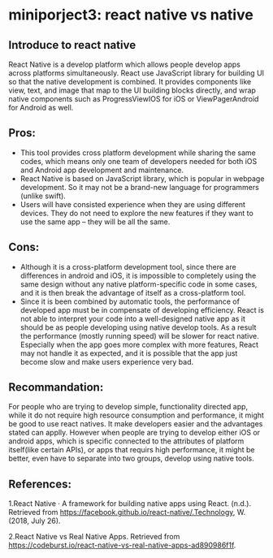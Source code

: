 # miniporject3: react native vs native
## Introduce to react native
  React Native is a develop platform which allows people develop apps across platforms simultaneously. React use JavaScript library for building UI so that the native development is combined. It provides components like view, text, and image that map to the UI building blocks directly, and wrap native components such as ProgressViewIOS for iOS or ViewPagerAndroid for Android as well.
## Pros:
  - This tool provides cross platform development while sharing the same codes, which means only one team of developers needed for both iOS and Android app development and maintenance.
  - React Native is based on JavaScript library, which is popular in webpage development. So it may not be a brand-new language for programmers (unlike swift).
  - Users will have consisted experience when they are using different devices. They do not need to explore the new features if they want to use the same app – they will be all the same.
## Cons:
  - Although it is a cross-platform development tool, since there are differences in android and iOS, it is impossible to completely using the same design without any native platform-specific code in some cases, and it is then break the advantage of itself as a cross-platform tool.
  - Since it is been combined by automatic tools, the performance of developed app must be in compensate of developing efficiency. React is not able to interpret your code into a well-designed native app as it should be as people developing using native develop tools. As a result the performance (mostly running speed) will be slower for react native. Especially when the app goes more complex with more features, React may not handle it as expected, and it is possible that the app just become slow and make users experience very bad. 

## Recommandation:
  For people who are trying to develop simple, functionality directed app, while it do not require high resource consumption and performance, it might be good to use react natives. It make developers easier and the advantages stated can applly. However when people are trying to develop either iOS or android apps, which is specific connected to the attributes of platform itself(like certain APIs), or apps that requirs high performance, it might be better, even have to separate into two groups, develop using native tools.

## References:
1.React Native · A framework for building native apps using React. (n.d.). Retrieved from https://facebook.github.io/react-native/.Technology, W. (2018, July 26).

2.React Native vs Real Native Apps. Retrieved from https://codeburst.io/react-native-vs-real-native-apps-ad890986f1f.
